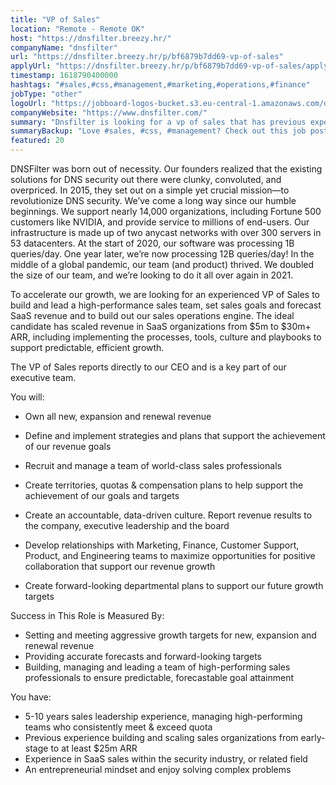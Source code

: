 ```yaml
---
title: "VP of Sales"
location: "Remote - Remote OK"
host: "https://dnsfilter.breezy.hr/"
companyName: "dnsfilter"
url: "https://dnsfilter.breezy.hr/p/bf6879b7dd69-vp-of-sales"
applyUrl: "https://dnsfilter.breezy.hr/p/bf6879b7dd69-vp-of-sales/apply"
timestamp: 1618790400000
hashtags: "#sales,#css,#management,#marketing,#operations,#finance"
jobType: "other"
logoUrl: "https://jobboard-logos-bucket.s3.eu-central-1.amazonaws.com/dnsfilter"
companyWebsite: "https://www.dnsfilter.com/"
summary: "Dnsfilter is looking for a vp of sales that has previous experience building and scaling sales organizations from early."
summaryBackup: "Love #sales, #css, #management? Check out this job post!"
featured: 20
---
```


DNSFilter was born out of necessity. Our founders realized that the existing solutions for DNS security out there were clunky, convoluted, and overpriced. In 2015, they set out on a simple yet crucial mission—to revolutionize DNS security. We’ve come a long way since our humble beginnings. We support nearly 14,000 organizations, including Fortune 500 customers like NVIDIA, and provide service to millions of end-users. Our infrastructure is made up of two anycast networks with over 300 servers in 53 datacenters. At the start of 2020, our software was processing 1B queries/day. One year later, we’re now processing 12B queries/day! In the middle of a global pandemic, our team (and product) thrived. We doubled the size of our team, and we’re looking to do it all over again in 2021.

To accelerate our growth, we are looking for an experienced VP of Sales to build and lead a high-performance sales team, set sales goals and forecast SaaS revenue and to build out our sales operations engine. The ideal candidate has scaled revenue in SaaS organizations from $5m to $30m+ ARR, including implementing the processes, tools, culture and playbooks to support predictable, efficient growth.

The VP of Sales reports directly to our CEO and is a key part of our executive team.

You will:

*   Own all new, expansion and renewal revenue
*   Define and implement strategies and plans that support the achievement of our revenue goals
*   Recruit and manage a team of world-class sales professionals
*   Create territories, quotas & compensation plans to help support the achievement of our goals and targets
*   Create an accountable, data-driven culture. Report revenue results to the company, executive leadership and the board
*   Develop relationships with Marketing, Finance, Customer Support, Product, and Engineering teams to maximize opportunities for positive collaboration that support our revenue growth

*   Create forward-looking departmental plans to support our future growth targets

Success in This Role is Measured By:

*   Setting and meeting aggressive growth targets for new, expansion and renewal revenue
*   Providing accurate forecasts and forward-looking targets
*   Building, managing and leading a team of high-performing sales professionals to ensure predictable, forecastable goal attainment

You have:

*   5-10 years sales leadership experience, managing high-performing teams who consistently meet & exceed quota
*   Previous experience building and scaling sales organizations from early-stage to at least $25m ARR
*   Experience in SaaS sales within the security industry, or related field
*   An entrepreneurial mindset and enjoy solving complex problems
